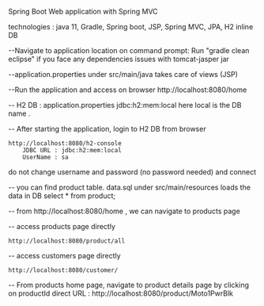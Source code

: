 Spring Boot Web application with Spring MVC

technologies : java 11, Gradle, Spring boot, JSP, Spring MVC, JPA, H2 inline DB

--Navigate to application location on command prompt:
Run "gradle clean eclipse" if you face any dependencies issues with tomcat-jasper jar

--application.properties under src/main/java takes care of views (JSP)

--Run the application and access on browser 
  http://localhost:8080/home

-- H2 DB : application.properties
	jdbc:h2:mem:local  here local is the DB name . 
	  
-- After starting the application, login to H2 DB from browser
	
	http://localhost:8080/h2-console 
		JDBC URL : jdbc:h2:mem:local
		UserName : sa

do not change username and password (no password needed) and connect
	
-- you can find product table. data.sql under src/main/resources loads the data in DB
	select * from product; 

-- 	 from  http://localhost:8080/home  , we can navigate to products page
	
-- access products  page directly

	http://localhost:8080/product/all
	
-- access customers  page directly		
	
	http://localhost:8080/customer/
	
	
-- From products home page, navigate to product details page by clicking on productId
	direct URL : http://localhost:8080/product/Moto1PwrBlk
	



	